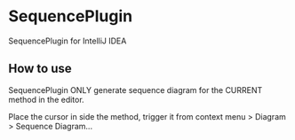 # SequencePlugin
SequencePlugin for IntelliJ IDEA

## How to use
SequencePlugin ONLY generate sequence diagram for the CURRENT method in the editor.

Place the cursor in side the method, trigger it from context menu > Diagram > Sequence Diagram...
